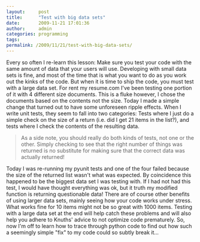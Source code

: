 ```yaml
---
layout:     post
title:      "Test with big data sets"
date:       2009-11-21 17:01:36
author:     admin
categories: programming
tags:  
permalink: /2009/11/21/test-with-big-data-sets/
---
```

Every so often I re-learn this lesson: Make sure you test your code with the same amount of data that your users will use. Developing with small data sets is fine, and most of the time that is what you want to do as you work out the kinks of the code. But when it is time to ship the code, you must test with a large data set. For rent my resume.com I've been testing one portion of it with 4 different size documents. This is a fluke however, I chose the documents based on the contents not the size. Today I made a simple change that turned out to have some unforeseen ripple effects. When I write unit tests, they seem to fall into two categories: Tests where I just do a simple check on the size of a return (i.e. did I get 21 items in the list?), and tests where I check the contents of the resulting data. 

> As a side note, you should really do both kinds of tests, not one or the other. Simply checking to see that the right number of things was returned is no substitute for making sure that the correct data was actually returned!

Today I was re-running my pyunit tests and one of the four failed because the size of the returned list wasn't what was expected. By coincidence this happened to be the biggest data set I was testing with. If I had not had this test, I would have thought everything was ok, but it truth my modified function is returning questionable data! There are of course other benefits of using larger data sets, mainly seeing how your code works under stress. What works fine for 10 items might not be so great with 1000 items. Testing with a large data set at the end will help catch these problems and will also help you adhere to Knuths' advice to not optimize code prematurely. So, now I'm off to learn how to trace through python code to find out how such a seemingly simple "fix" to my code could so subtly break it...
